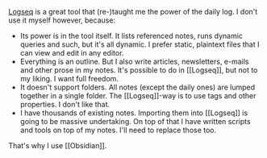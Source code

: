[Logseq](https://logseq.com) is a great tool that (re-)taught me the power of the daily log. I don't use it myself however, because:

- Its power is in the tool itself. It lists referenced notes, runs dynamic queries and such, but it's all dynamic. I prefer static, plaintext files that I can view and edit in any editor.
- Everything is an outline. But I also write articles, newsletters, e-mails and other prose in my notes. It's possible to do in [[Logseq]], but not to my liking. I want full freedom.
- It doesn't support folders. All notes (except the daily ones) are lumped together in a single folder. The [[Logseq]]-way is to use tags and other properties. I don't like that.
- I have thousands of existing notes. Importing them into [[Logseq]] is going to be massive undertaking. On top of that I have written scripts and tools on top of my notes. I'll need to replace those too.

That's why I use [[Obsidian]].
